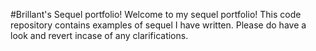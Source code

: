 #Brillant's Sequel portfolio!
Welcome to my sequel portfolio! This code repository contains examples of sequel I have written.
Please do have a look and revert incase of any clarifications.
